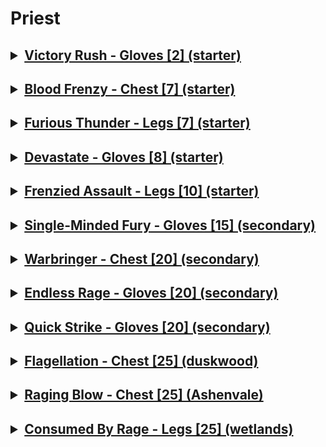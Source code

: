 <h1>Priest</h1>

<h2><details><summary><u><b>Victory Rush - Gloves [2] (starter)</b></u></summary>
<dl>
    <dt>Alliance</dt>
    <dd>Dun Morogh: Complete Meditation on the Light.</dd>
    <dd>Elwynn Forest: Complete Meditation on the Light.</dd>
    <dd>Teldrassil: Complete Meditation on Elune.</dd>
    <dt>Horde</dt>
    <dd>Durotar: Complete Wisdom of the Loa.</dd>
    <dd>Tirisfal Glades: Complete Meditation on Undeath.</dd>
</dl>
</details></h2>

<h2><details><summary><u><b>Blood Frenzy - Chest [7] (starter)</b></u></summary>
<dl>
    <dt>Alliance</dt>
    <dd>Dun Morogh: Drops from Leper Gnome outside Gnomeregan or can be looted from a cache near Gibblewilt.</dd>
    <dd>Elwynn Forest: Drops from Goldtooth.</dd>
    <dd>Teldrassil: Found all the way at the bottom of the Ban'ethil Barrow Den in a Gnarlpine Cache (where you get the last of the four boxes during The Relics of Wakening). </dd>
    <dt>Horde</dt>
    <dd>Durotar: Drops from Kul Tiras Sailor and Kul Tiras Marine.</dd>
    <dd>Tirisfal Glades: Drops from Gillgar (/way 25, 48).</dd>
</dl>
</details></h2>

<h2><details><summary><u><b>Furious Thunder - Legs [7] (starter)</b></u></summary>
<dl>
<dd>After finding Adventurer's Remains or Adventurer's Spirit in one of the locations listed below, you will have to team up with another healer of any class to start the ritual. This will summon a mob, which will drop a rune for every player involved when defeated. However, the mob will despawn for some time after somebody finishes it, meaning it's harder to complete in popular zones.</dd>
<dt>Alliance</dt>
<dd>Dun Morogh: Located in the Grizzled Den at (/way 43.0, 49.6).</dd>
<dd>Elwynn Forest: Located to the east of a hill in southern Elwynn Forest (/way 52, 84.5).</dd>
<dd>Teldrassil: Located near Oracle Glade at (/way 33.6, 35.6).</dd>
<dt>Horde</dt>
<dd>Durotar: Located south of the Valley of Trials (/way 48.0, 79.6).</dd>
<dd>Mulgore: Located in the Venture Co. Cave (/way 60.4 33.6).</dd>
</dl>
</details></h2>

<h2><details><summary><u><b>Devastate - Gloves [8] (starter)</b></u></summary>
<dl>
<dt>Alliance</dt>
<dd>Dun Morogh: Drops off Frozen Trogg in middle of Gol`Bolar Quarry after attacking it with Fire spells

> /way 69.4 58.3
</dd>
<dd>Elwynn Forest: Drops off Frozen Murloc east of Stone Cairn Lake after attacking it with Fire spells,

> /way 76.8 51.8</dd>
<dt>Horde</dt>
<dd>Durotar: Drops off Frozen Makrura east of Razor Hill after attacking it with Fire spells,
    
> /way 58.6 45.6</dd>
<dd>Tirisfal Glades: Drop off Frozen Murloc on northwest shore of Brightwater Lake after attacking it with Fire spells, 

> /way 66.4 40.0</dd>
</dl>
</details></h2>

<h2><details><summary><u><b>Frenzied Assault - Legs [10] (starter)</b></u></summary>
<dl>
    <dt>Alliance</dt>
    <dd>Dun Morogh: Drops from Frostmane Seer and Frostmane Shadowcaster near Shimmer Ridge.</dd>
    <dd>Elwynn Forest: Drops from Defias Rogue Wizard on the Stonecairn Lake Island.</dd>
    <dd>Teldrassil: Drops from Rascal Sprite in the Fel Rock Cave.</dd>
    <dt>Horde</dt>
    <dd>Durotar: Drops from Voodoo Troll near Zalazane.</dd>
    <dd>Tirisfal Glades: Drops from Scarlet Warrior and Scarlet Missionary near Solliden Farmstead.</dd>
</dl>
    </dl>
</details></h2>

<h2><details><summary><u><b>Single-Minded Fury - Gloves [15] (secondary)</b></u></summary>
    <dl>
    <dt>Alliance</dt>
    <dd>Loch Modan: Inside the Silverstream Mine, kill Kobolds until you receive an Offering Coin as a drop. Taking the first left inside the cave, you should see a well - throw the coin in to receive the Rune.</dd>
    <dd>Westfall: Drops from the Undying Laborer found in the Gold Coast Quarry. Use Holy Damage to kill it.</dd>
    <dd>Darkshore: Obtain Shatterspear Offering from Naga mobs, then drop into the pit of the Ruins of Mathystra and use the offering on a statue underwater (/way 59.2 22.6).</dd>
    <dt>Horde</dt>
    <dd>The Barrens: Obtain Helping Hand from Razormane mobs. You need to use Resurrection (Rank 1 specifically) on someone for the hand to open it and loot the Rune from it.</dd>
    <dd>Silverpine Forest: Drops from Wailing Spirit at (/way 60, 74).</dd>
    </dl>
</details></h2>

<h2><details><summary><u><b>Warbringer - Chest [20] (secondary)</b></u></summary>
    <dl>
    <dd> Tenebrous Epiphany is purchasable for 2 when you reach Friendly with the new Supply Factions, Durotar Supply and Logistics for Horde players and Azeroth Commerce Authority for Alliance players.</dd>
</dl>
</details></h2>

<h2><details><summary><u><b>Endless Rage - Gloves [20] (secondary)</b></u></summary>
    <dl>
    <dt>This rune is sold by Grizzby, located in Ratchet. In order to purchase this rune, Grizzby will require you to complete the following pre-quests.</dt>
    <dd>Shredder Turbochargers - You will need to bring Grizzby 16 Shredder Turbocharger. These are acquired by using Shredder Autosalvage Unit on Venture Co. Shredders in the Windshear Crag, Stonetalon Mountains.</dd>
	<dd>Dark Iron Ordinance - You will need to bring Grizzby 20 Dark Iron Ordinance. These are acquired by slaying Dark Iron Insurgent in North Loch Modan, or Dark Iron Rifleman and other Dark Iron dwarves in North Wetlands.</dd>
	<dd>Fish Oil - You will need to bring Grizzby 24 Fish Oil. These are acquired by slaying murlocs in Hillsbrad or Wetlands. You may also use the Auction House as these items are fairly common.</dd>
</dl>
</details></h2>

<h2><details><summary><u><b>Quick Strike - Gloves [20] (secondary)</b></u></summary>
    <dl>
    <dt>Alliance</dt>
    <dd>Loch Modan: Kneel (/kneel) at the Heretic Idol in Mo'grosh Stronghold.(/way 71.8 27.6).</dd>
    <dd>Westfall: Drops off Leprithus.</dd>
    <dd>Darkshore: Interact with a glowing orb on a small island at (/way 30.5, 47.5).</dd>
    <dt>Horde</dt>
    <dd>The Barrens: Find the Desert Mirage (around /way 54.8 35.6) and cast Dispel on it.</dd>
    <dd>Silverpine Forest: Loot a scroll on the table near Thule Ravenclaw at the top of the tower on Fenris Isle.</dd>
    </dl>
</details></h2>

<h2><details><summary><u><b>Flagellation - Chest [25] (duskwood)</b></u></summary>
<dl>
<dd>Aquire Primal Insight from any Thistlefur mob in Ashenvale, then climb up the tree at (/way 38, 29) past the cave entrance. Use the Primal Insight next to the dreamcatcher with two different Meditation buffs active at once.</dd>
</dl>

</details></h2>

<h2><details><summary><u><b>Raging Blow - Chest [25] (Ashenvale)</b></u></summary>
<dl>
<dd>Drops from Blackrock Shadowcaster in the Stonewatch area of Redridge Mountains. To learn it, you need to have two different Meditation buffs active at once.</dd>
</details></h2>

<h2><details><summary><u><b>Consumed By Rage - Legs [25] (wetlands)</b></u></summary>
    <dl>
    <dd>Duskwood: Dark Insight drops from Defias Night Runner and Defias Enchanter. The secluded grave you have to bring it to is located at roughly (/way 90, 30), northeast of Darkshire. You must have two meditation buffs active to learn this Rune. The route in the image below allows you to avoid the high level ghouls and safely make it there.</dd>
</dl>
</details></h2>
